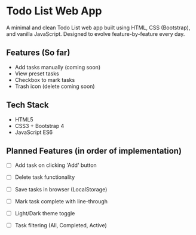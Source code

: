 # Todo List Web App

A minimal and clean Todo List web app built using HTML, CSS (Bootstrap), and vanilla JavaScript. Designed to evolve feature-by-feature every day.

## Features (So far)
- Add tasks manually (coming soon)
- View preset tasks
- Checkbox to mark tasks
- Trash icon (delete coming soon)

## Tech Stack
- HTML5
- CSS3 + Bootstrap 4
- JavaScript ES6

## Planned Features (in order of implementation)
- [ ] Add task on clicking 'Add' button
- [ ] Delete task functionality
- [ ] Save tasks in browser (LocalStorage)
- [ ] Mark task complete with line-through
- [ ] Light/Dark theme toggle
- [ ] Task filtering (All, Completed, Active)

